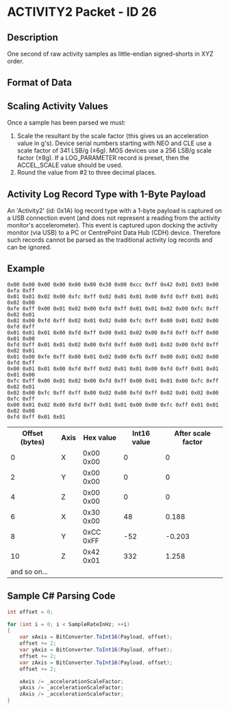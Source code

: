 # ACTIVITY2 Packet - ID 26 #

## Description ##
One second of raw activity samples as little-endian signed-shorts in XYZ order.

## Format of Data ##

## Scaling Activity Values ##
Once a sample has been parsed we must:

1. Scale the resultant by the scale factor (this gives us an acceleration value in g's). Device serial numbers starting with NEO and CLE use a scale factor of 341 LSB/g (±6g). MOS devices use a 256 LSB/g scale factor (±8g). If a LOG_PARAMETER record is preset, then the ACCEL_SCALE value should be used.
2. Round the value from #2 to three decimal places.

## Activity Log Record Type with 1-Byte Payload ##
An 'Activity2' (id: 0x1A) log record type with a 1-byte payload is captured on a USB connection event (and does not represent a reading from the activity monitor's accelerometer). This event is captured upon docking the activity monitor (via USB) to a PC or CentrePoint Data Hub (CDH) device. Therefore such records cannot be parsed as the traditional activity log records and can be ignored.


## Example ##
```
0x00 0x00 0x00 0x00 0x00 0x00 0x30 0x00 0xcc 0xff 0x42 0x01 0x03 0x00 0xfa 0xff
0x01 0x01 0x02 0x00 0xfc 0xff 0x02 0x01 0x01 0x00 0xfd 0xff 0x01 0x01 0x02 0x00
0xfe 0xff 0x00 0x01 0x02 0x00 0xfd 0xff 0x01 0x01 0x02 0x00 0xfc 0xff 0x02 0x01
0x02 0x00 0xfd 0xff 0x02 0x01 0x02 0x00 0xfc 0xff 0x00 0x01 0x02 0x00 0xfd 0xff
0x01 0x01 0x01 0x00 0xfd 0xff 0x00 0x01 0x02 0x00 0xfd 0xff 0xff 0x00 0x01 0x00
0xfd 0xff 0x01 0x01 0x02 0x00 0xfd 0xff 0x00 0x01 0x02 0x00 0xfd 0xff 0x02 0x01
0x01 0x00 0xfe 0xff 0x00 0x01 0x02 0x00 0xfb 0xff 0x00 0x01 0x02 0x00 0xfd 0xff
0x00 0x01 0x01 0x00 0xfd 0xff 0x02 0x01 0x01 0x00 0xfd 0xff 0x01 0x01 0x01 0x00
0xfc 0xff 0x00 0x01 0x02 0x00 0xfd 0xff 0x00 0x01 0x01 0x00 0xfc 0xff 0x02 0x01
0x02 0x00 0xfc 0xff 0xff 0x00 0x02 0x00 0xfd 0xff 0x02 0x01 0x02 0x00 0xfc 0xff
0x00 0x01 0x02 0x00 0xfd 0xff 0x01 0x01 0x00 0x00 0xfc 0xff 0x01 0x01 0x02 0x00
0xfd 0xff 0x01 0x01 
```

<table>
    <tr>
        <th>Offset (bytes)</th>
        <th>Axis</th>
        <th>Hex value</th>
        <th>Int16 value</th>
		<th>After scale factor</th>
    </tr>
    <tr>
        <td>0</td>
        <td>X</td>
        <td>0x00 0x00</td>
        <td>0</td>
		<td>0</td>
    </tr>
    <tr>
        <td>2</td>
        <td>Y</td>
        <td>0x00 0x00</td>
        <td>0</td>
		<td>0</td>
    </tr>
    <tr>
        <td>4</td>
        <td>Z</td>
        <td>0x00 0x00</td>
        <td>0</td>
		<td>0</td>
    </tr>
    <tr>
        <td>6</td>
        <td>X</td>
        <td>0x30 0x00</td>
        <td>48</td>
		<td>0.188</td>
    </tr>
    <tr>
        <td>8</td>
        <td>Y</td>
        <td>0xCC 0xFF</td>
        <td>-52</td>
		<td>-0.203</td>
    </tr>
    <tr>
        <td>10</td>
        <td>Z</td>
        <td>0x42 0x01</td>
        <td>332</td>
		<td>1.258</td>
    </tr>
	<tr>
		<td colspan="5">and so on...</td>
	</tr>
</table>


## Sample C# Parsing Code ##
```c#
int offset = 0;

for (int i = 0; i < SampleRateInHz; ++i)
{
	var xAxis = BitConverter.ToInt16(Payload, offset);
	offset += 2;
	var yAxis = BitConverter.ToInt16(Payload, offset);
	offset += 2;
	var zAxis = BitConverter.ToInt16(Payload, offset);
	offset += 2;

	xAxis /= _accelerationScaleFactor;
	yAxis /= _accelerationScaleFactor;	
	zAxis /= _accelerationScaleFactor;
}
```

